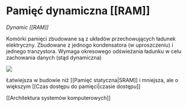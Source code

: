 # Pamięć dynamiczna [[RAM]]
*Dynamic [[RAM]]*

Komórki pamięci zbudowane są z układów przechowujących ładunek elektryczny. Zbudowane z jednogo kondensatora (w uproszczeniu) i jednego tranzystora. Wymaga okresowego odświeżania ładunku w celu zachowania danych (stąd dynamiczna)

![](img/pamiec_dynamiczna1.PNG)

Łatwiejsza w budowie niż [[Pamięć statyczna|SRAM]] i mniejsza, ale o większym [[Czas dostępu do pamięci|czasie dostępu]]

[[Architektura systemów komputerowych]]